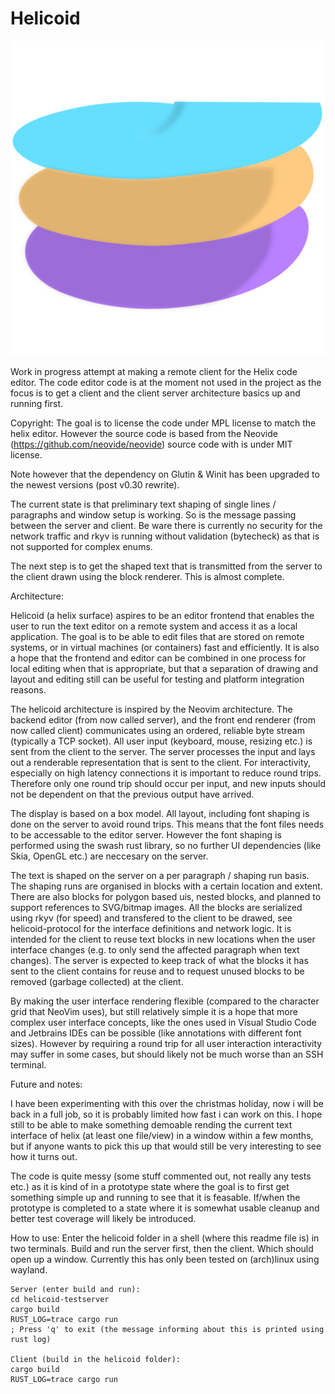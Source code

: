 # Helicoid
![Screenshot](./assets/helicoid_logo.svg)

Work in progress attempt at making a remote client for the Helix code editor. 
The code editor code is at the moment not used in the project as the focus is to get a client and the client 
server architecture basics up and running first.

Copyright: The goal is to license the code under MPL license to match the helix editor.
However the source code is based from the Neovide (https://github.com/neovide/neovide)
source code with is under MIT license.

Note however that the dependency on Glutin & Winit has been upgraded to the newest versions (post v0.30 rewrite).

The current state is that preliminary text shaping of single lines / paragraphs and window setup is working. 
So is the message passing between the server and client. Be ware there is currently no security 
for the network traffic and rkyv is running without validation (bytecheck) as that is not supported for complex enums.

The next step is to get the shaped text that is transmitted from the server to the client drawn using the block renderer.
This is almost complete.



Architecture:

Helicoid (a helix surface) aspires to be an editor frontend that enables the user to run the text editor on a remote system and 
access it as a local application. The goal is to be able to edit files that are stored on remote systems, or in 
virtual machines (or containers) fast and efficiently. It is also a hope that the frontend and editor can be combined
in one process for local editing when that is appropriate, but that a separation of drawing and layout and editing
still can be useful for testing and platform integration reasons.

The helicoid architecture is inspired by the Neovim architecture. The backend editor (from now called server), 
and the front end renderer (from now called client) communicates using an ordered, reliable byte stream (typically a TCP 
socket). All user input (keyboard, mouse, resizing etc.) is sent from the client to the server. The server
processes the input and lays out a renderable representation that is sent to the client. For interactivity, 
especially on high latency connections it is important to reduce round trips. Therefore only one round trip
should occur per input, and new inputs should not be dependent on that the previous output have arrived.

The display is based on a box model. All layout, including font shaping is done on the server to avoid round trips. 
This means that the font files needs to be accessable to the editor server. However the font shaping is performed
using the swash rust library, so no further UI dependencies (like Skia, OpenGL etc.) are neccesary on the server.

The text is shaped on the server on a per paragraph / shaping run basis. The shaping runs are organised in blocks
with a certain location and extent. There are also blocks for polygon based uis, nested blocks, and planned to 
support references to SVG/bitmap images. All the blocks are serialized using rkyv (for speed) and transfered
to the client to be drawed, see helicoid-protocol for the interface definitions and network logic.
It is intended for the client to reuse text blocks in new locations when the user
interface changes (e.g. to only send the affected paragraph when text changes). The server is expected to keep
track of what the blocks it has sent to the client contains for reuse and to request unused blocks to be removed
(garbage collected) at the client.

By making the user interface rendering flexible (compared to the character grid that NeoVim uses),
but still relatively simple it is a hope that more complex user interface concepts, like the ones used in 
Visual Studio Code and Jetbrains IDEs can be possible (like annotations with different font sizes). However
by requiring a round trip for all user interaction interactivity may suffer in some cases, but should 
likely not be much worse than an SSH terminal.


Future and notes:

I have been experimenting with this over the christmas holiday, now i will be back in a full job, so it is probably
limited how fast i can work on this. I hope still to be able to make something demoable rending the current text
interface of helix (at least one file/view) in a window within a few months, but if anyone wants to pick this up
that would still be very interesting to see how it turns out.

The code is quite messy (some stuff commented out, not really any tests etc.) as it is kind of in a prototype state
where the goal is to first get something simple up and running to see that it is feasable. If/when the prototype
is completed to a state where it is somewhat usable cleanup and better test coverage will likely be introduced.



How to use:
Enter the helicoid folder in a shell (where this readme file is) in two terminals. Build and run the server first, 
then the client. Which should open up a window. Currently this has only been tested on (arch)linux using wayland.

```
Server (enter build and run):
cd helicoid-testserver
cargo build
RUST_LOG=trace cargo run
; Press 'q' to exit (the message informing about this is printed using rust log)

Client (build in the helicoid folder):
cargo build
RUST_LOG=trace cargo run 
```
